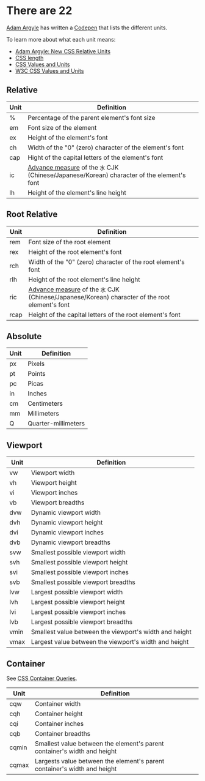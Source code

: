 # There are 22

[Adam Argyle](https://nerdy.dev/) has written a [Codepen](https://codepen.io/argyleink/pen/oNxbNzy) that lists the different units.

To learn more about what each unit means:
- [Adam Argyle: New CSS Relative Units](https://nerdy.dev/new-relative-units-ric-rex-rlh-and-rch)
- [CSS length](https://developer.mozilla.org/en-US/docs/Web/CSS/length)
- [CSS Values and Units](https://developer.mozilla.org/en-US/docs/Web/CSS/CSS_Values_and_Units)
- [W3C CSS Values and Units](https://www.w3.org/TR/css-values-4)

## Relative

| Unit | Definition |
|------|------------|
| % | Percentage of the parent element's font size |
| em | Font size of the element |
| ex | Height of the element's font |
| ch | Width of the "0" (zero) character of the element's font |
| cap | Hight of the capital letters of the element's font |
| ic | [Advance measure](https://developer.mozilla.org/en-US/docs/Glossary/Advance_measure) of the `水` CJK (Chinese/Japanese/Korean) character of the element's font |
| lh | Height of the element's line height |

## Root Relative

| Unit | Definition |
|------|------------|
| rem | Font size of the root element |
| rex | Height of the root element's font |
| rch | Width of the "0" (zero) character of the root element's font |
| rlh | Height of the root element's line height |
| ric | [Advance measure](https://developer.mozilla.org/en-US/docs/Glossary/Advance_measure) of the `水` CJK (Chinese/Japanese/Korean) character of the root element's font |
| rcap | Height of the capital letters of the root element's font |

## Absolute

| Unit | Definition |
|------|------------|
| px | Pixels |
| pt | Points |
| pc | Picas |
| in | Inches |
| cm | Centimeters |
| mm | Millimeters |
| Q | Quarter-millimeters |

## Viewport

| Unit | Definition |
|------|------------|
| vw | Viewport width |
| vh | Viewport height |
| vi | Viewport inches |
| vb | Viewport breadths |
| dvw | Dynamic viewport width |
| dvh | Dynamic viewport height |
| dvi | Dynamic viewport inches |
| dvb | Dynamic viewport breadths |
| svw | Smallest possible viewport width |
| svh | Smallest possible viewport height |
| svi | Smallest possible viewport inches |
| svb | Smallest possible viewport breadths |
| lvw | Largest possible viewport width |
| lvh | Largest possible viewport height |
| lvi | Largest possible viewport inches |
| lvb | Largest possible viewport breadths |
| vmin | Smallest value between the viewport's width and height |
| vmax | Largest value between the viewport's width and height |

## Container

See [CSS Container Queries](https://developer.mozilla.org/en-US/docs/Web/CSS/CSS_Container_Queries).

| Unit | Definition |
|------|------------|
| cqw | Container width |
| cqh | Container height |
| cqi | Container inches |
| cqb | Container breadths |
| cqmin | Smallest value between the element's parent container's width and height |
| cqmax | Largests value between the element's parent container's width and height |
